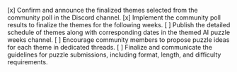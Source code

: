 [x] Confirm and announce the finalized themes selected from the community poll in the Discord channel.
[x] Implement the community poll results to finalize the themes for the following weeks.
[ ] Publish the detailed schedule of themes along with corresponding dates in the themed AI puzzle weeks channel.
[ ] Encourage community members to propose puzzle ideas for each theme in dedicated threads.
[ ] Finalize and communicate the guidelines for puzzle submissions, including format, length, and difficulty requirements.